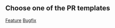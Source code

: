 ## Choose one of the PR templates
[Feature](?quick_pull=1&template=feature.md)
[Bugfix](?quick_pull=1&template=bugfix.md)
